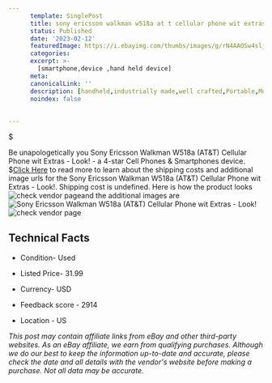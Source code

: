 ```yaml
---
      template: SinglePost
      title: sony ericsson walkman w518a at t cellular phone wit extras look 
      status: Published
      date: '2023-02-12'
      featuredImage: https://i.ebayimg.com/thumbs/images/g/rN4AAOSw4sljzg-m/s-l225.jpg
      categories: 
      excerpt: >-
        [smartphone,device ,hand held device]
      meta:
      canonicalLink: ''
      description: [handheld,industrially made,well crafted,Portable,Mobile,Compact,Convenient,Lightweight,Maneuverable,Man-portable,Miniature,Carriable,Hand-held,Light,Holdable,Transportable,Mobile device,Pocket-sized,On-the-go,Wireless,Cordless,Compact size,Convenient size, smartphone,device ,hand held device]
      noindex: false
      
        
---
```

$

Be unapologetically you Sony Ericsson Walkman W518a (AT&T) Cellular Phone wit Extras - Look! - a 4-star Cell Phones & Smartphones device.
$[Click Here](https://www.ebay.com/itm/295487211942?hash=item44cc6909a6%3Ag%3ArN4AAOSw4sljzg-m&mkevt=1&mkcid=1&mkrid=711-53200-19255-0&campid=%253CePNCampaignId%253E&customid=%253CreferenceId%253E&toolid=10049) to read more to learn about the shipping costs and additional image urls for the Sony Ericsson Walkman W518a (AT&T) Cellular Phone wit Extras - Look!. Shipping cost is undefined. Here is how the product looks ![check vendor page](https://i.ebayimg.com/thumbs/images/g/rN4AAOSw4sljzg-m/s-l225.jpg)and the additional images are![Sony Ericsson Walkman W518a (AT&T) Cellular Phone wit Extras - Look!](https://i.ebayimg.com/images/g/rN4AAOSw4sljzg-m/s-l1600.jpg)![check vendor page](https://origin-galleryplus.ebayimg.com/ws/web/295487211942_2_0_1/225x225.jpg,https://origin-galleryplus.ebayimg.com/ws/web/295487211942_3_0_1/225x225.jpg,https://origin-galleryplus.ebayimg.com/ws/web/295487211942_4_0_1/225x225.jpg,https://origin-galleryplus.ebayimg.com/ws/web/295487211942_5_0_1/225x225.jpg,https://origin-galleryplus.ebayimg.com/ws/web/295487211942_6_0_1/225x225.jpg,https://origin-galleryplus.ebayimg.com/ws/web/295487211942_7_0_1/225x225.jpg,https://origin-galleryplus.ebayimg.com/ws/web/295487211942_8_0_1/225x225.jpg,https://origin-galleryplus.ebayimg.com/ws/web/295487211942_9_0_1/225x225.jpg,https://origin-galleryplus.ebayimg.com/ws/web/295487211942_10_0_1/225x225.jpg,https://origin-galleryplus.ebayimg.com/ws/web/295487211942_11_0_1/225x225.jpg,https://origin-galleryplus.ebayimg.com/ws/web/295487211942_12_0_1/225x225.jpg,https://origin-galleryplus.ebayimg.com/ws/web/295487211942_13_0_1/225x225.jpg,https://origin-galleryplus.ebayimg.com/ws/web/295487211942_14_0_1/225x225.jpg)



 ## Technical Facts 



     
      

 - Condition- Used 


      

 - Listed Price- 31.99 


      

 - Currency- USD 


      

 - Feedback score - 2914 


      

 - Location - US 


      
      

 *_This post may contain affiliate links from eBay and other third-party websites. As an eBay affiliate, we earn from qualifying purchases. Although we do our best to keep the information up-to-date and accurate, please check the date and all details with the vendor's website before making a purchase. Not all data may be accurate._*






